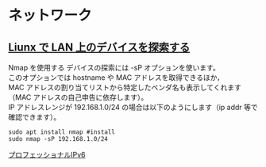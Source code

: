 # ネットワーク

## [Liunx で LAN 上のデバイスを探索する](https://oppekepe.org/5609)

Nmap を使用する
デバイスの探索には -sP オプションを使います。\
このオプションでは hostname や MAC アドレスを取得できるほか，\
MAC アドレスの割り当てリストから特定したベンダ名も表示してくれます（MAC アドレスの自己申告に依存します）。\
IP アドレスレンジが 192.168.1.0/24 の場合は以下のようにします（ip addr 等で確認できます）。

```script
sudo apt install nmap #install
sudo nmap -sP 192.168.1.0/24
```

[プロフェッショナルIPv6](https://professionalipv6.booth.pm/items/913273)
